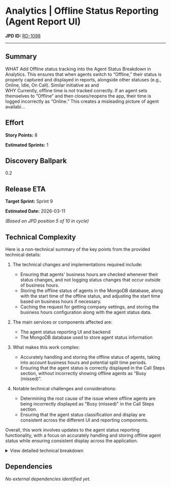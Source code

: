 # Analytics | Offline Status Reporting (Agent Report UI)

**JPD ID:** [RD-1098](https://cloudtalk.atlassian.net//browse/RD-1098)

---

## Summary

WHAT
Add Offline status tracking into the Agent Status Breakdown in Analytics. This ensures that when agents switch to “Offline,” their status is properly captured and displayed in reports, alongside other statuses (e.g., Online, Idle, On Call).
Similar initiative as  and  
WHY
Currently, offline time is not tracked correctly. If an agent sets themselves to “Offline” and then closes/reopens the app, their time is logged incorrectly as “Online.” This creates a misleading picture of agent availabi...

## Effort

**Story Points:** 8

**Estimated Sprints:** 1

## Discovery Ballpark

0.2

## Release ETA

**Target Sprint:** Sprint 9

**Estimated Date:** 2026-03-11

*(Based on JPD position 5 of 10 in cycle)*

## Technical Complexity

Here is a non-technical summary of the key points from the provided technical details:

1. The technical changes and implementations required include:
   - Ensuring that agents' business hours are checked whenever their status changes, and not logging status changes that occur outside of business hours.
   - Storing the offline status of agents in the MongoDB database, along with the start time of the offline status, and adjusting the start time based on business hours if necessary.
   - Caching the request for getting company settings, and storing the business hours configuration along with the agent status data.

2. The main services or components affected are:
   - The agent status reporting UI and backend
   - The MongoDB database used to store agent status information

3. What makes this work complex:
   - Accurately handling and storing the offline status of agents, taking into account business hours and potential split time periods.
   - Ensuring that the agent status is correctly displayed in the Call Steps section, without incorrectly showing offline agents as "Busy (missed)".

4. Notable technical challenges and considerations:
   - Determining the root cause of the issue where offline agents are being incorrectly displayed as "Busy (missed)" in the Call Steps section.
   - Ensuring that the agent status classification and display are consistent across the different UI and reporting components.

Overall, this work involves updates to the agent status reporting functionality, with a focus on accurately handling and storing offline agent status while ensuring consistent display across the application.

<details>
<summary>View detailed technical breakdown</summary>

### [DSH-6157 (comment by Roman Hartig)](https://cloudtalk.atlassian.net//browse/DSH-6157 (comment by Roman Hartig))

**Type:** Story

- business hours should be checked whenever agent status happens and not logged if it’s outside
- handle time

---

### [DSH-6157 (comment by Serhii Shevchenko)](https://cloudtalk.atlassian.net//browse/DSH-6157 (comment by Serhii Shevchenko))

**Type:** Story

- assume that the statuses are stored in MongoDB we also need to store offline status
- offline status must be stored in all cases, and the start time must be adjusted according to business hours or even split into two time periods if necessary
- business hours should be checked whenever agent offline status calculation happens
- request for getting company settings should be cashed 
- business hours configuration has to be stored along with agent status data
- handle company time

---

### [DSH-6189: Offline Agents Shown as Busy in Call Steps [ticket]](https://cloudtalk.atlassian.net//browse/DSH-6189)

**Type:** Bug

*What happened?*

{quote}Agents who are *offline* are incorrectly displayed as *Busy (missed)* in the Call Steps section of Call Details.{quote}

*How to reproduce? Step by step.*

{quote}# Produce an inbound call to a group with agents set to *Offline* (queue rule = “Always”).
# Open Call Details → Call Steps.
# Observe that offline agents are logged as *Busy*, instead of *Offline*.{quote}

*Expected behavior?*

{quote}Offline agents should always appear as *Offline* in Call Steps. Only agents who are available but miss the call should be marked as *Busy (missed)*.{quote}

*Additional data:*

* *Company ID*: 280197
* *MRR at risk*: €234,00
* *Call IDs*: 985282287, 985248149
* *Affected Agent*: Emmanuel Alviz (Ext 1003 / ID: 380171)



*Evidence*:

* In *Agent Status Breakdown (Agent Report)*, Emmanuel shows as *Offline* for the entire period.
** In *Call Steps*, the same agent is incorrectly marked as *Busy (missed)*.
** Screenshots attached.
* !:DSH-6185.png|width=1424,height=1811,alt=":DSH-6185.png"!


*Hypothesis (possible root cause)*

* Likely a *CIP classification issue*: offline agents in ring groups are being treated as “reachable but not answering,” mapped to *Busy*.
* FE may only be rendering the status from CIP, so the bug is probably in *backend classification*, not UI.
* Needs review in CIP’s handling of agents excluded due to being offline.

*Environment*

* Tested with endpoints enabled/disabled → same result.
* Replicated internally on account 168807.



‌

---

</details>

## Dependencies

*No external dependencies identified yet.*

